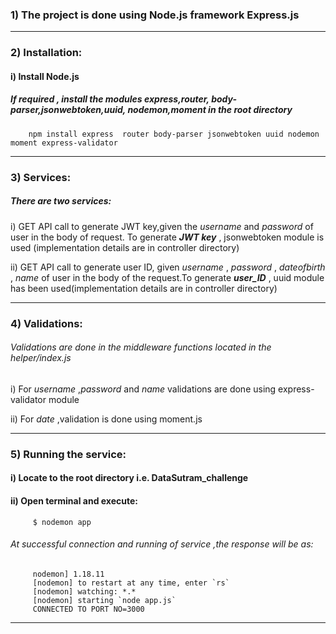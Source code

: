 ### 1)  The project is done using Node.js framework Express.js
----------------------------------------------------------------------------

### 2)  Installation:
#### i)   Install Node.js	
#####  If required , install the modules express,router, body-parser,jsonwebtoken,uuid, nodemon,moment in the root directory

        npm install express  router body-parser jsonwebtoken uuid nodemon moment express-validator
            
----------------------------------------------------------------------------

### 3)  Services:
##### There are two services:

i) GET API call to generate JWT key,given the _username_ and  _password_ of user in the body of request. To generate _**JWT key**_  , jsonwebtoken module is used (implementation details are in controller directory)

ii) GET API call to generate user ID, given _username_ , _password_ , _dateofbirth_ , _name_  of user in the body of the  request.To generate _**user_ID**_  , uuid module has been used(implementation details are in controller directory)

--------------------------------------------------------------------------------
### 4)   Validations:

###### Validations are done in the middleware functions located in the helper/index.js 
   
 i) For _username_ ,_password_ and _name_ validations are done using express-validator module
   
 ii) For _date_ ,validation is done using moment.js
 
 --------------------------------------------------------------------------- 
 
 ### 5) Running the service:
 
 #### i)  Locate to the root directory i.e. DataSutram_challenge 
 #### ii)  Open terminal and execute:
         $ nodemon app
 ###### *At successful connection and running of service ,the response will be as:*   
         nodemon] 1.18.11
         [nodemon] to restart at any time, enter `rs`
         [nodemon] watching: *.*
         [nodemon] starting `node app.js`
         CONNECTED TO PORT NO=3000
----------------------------------------------------------------------------------

        
     
 
